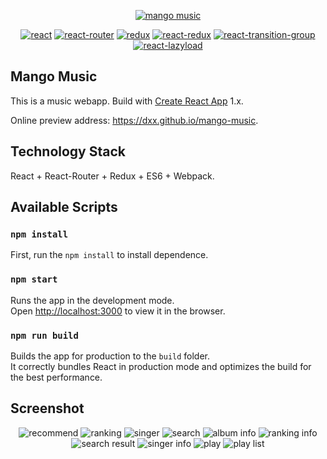 <p align="center">
    <a href="https://dxx.github.io/mango-music"><img src="https://dxx.github.io/mango-music/favicon.ico" alt="mango music"/></a>
</p>
<p align="center">
  <a href="https://github.com/facebook/react"><img src="https://img.shields.io/badge/react-v16.2.0-blue.svg" alt="react"></a>
  <a href="https://github.com/ReactTraining/react-router"><img src="https://img.shields.io/badge/react--router-v4.2.0-blue.svg" alt="react-router"></a>
  <a href="https://github.com/reactjs/redux"><img src="https://img.shields.io/badge/redux-v3.7.2-blue.svg" alt="redux"></a>
  <a href="https://github.com/reactjs/react-redux"><img src="https://img.shields.io/badge/react--redux-v5.0.6-blue.svg" alt="react-redux"></a>
  <a href="https://github.com/reactjs/react-transition-group"><img src="https://img.shields.io/badge/react--transition--group-v2.2.1-blue.svg" alt="react-transition-group"></a>
  <a href="https://github.com/jasonslyvia/react-lazyload"><img src="https://img.shields.io/badge/react--lazyload-v2.3.0-yellow.svg" alt="react-lazyload"></a>
</p>

## Mango Music

This is a music webapp. Build with [Create React App](https://github.com/facebookincubator/create-react-app) 1.x.

Online preview address: https://dxx.github.io/mango-music.

## Technology Stack

React + React-Router + Redux + ES6 + Webpack.


## Available Scripts

### `npm install`

First, run the `npm install` to install dependence.

### `npm start`

Runs the app in the development mode.<br>
Open [http://localhost:3000](http://localhost:3000) to view it in the browser.

### `npm run build`

Builds the app for production to the `build` folder.<br>
It correctly bundles React in production mode and optimizes the build for the best performance.

## Screenshot

<p align="center">
  <img src="https://dxx.github.io/mango-music/screenshot/recommend.png" alt="recommend"/>
  <img src="https://dxx.github.io/mango-music/screenshot/ranking.png" alt="ranking"/>

  <img src="https://dxx.github.io/mango-music/screenshot/singer.png" alt="singer"/>
  <img src="https://dxx.github.io/mango-music/screenshot/search.png" alt="search"/>

  <img src="https://dxx.github.io/mango-music/screenshot/album_info.png" alt="album info"/>
  <img src="https://dxx.github.io/mango-music/screenshot/ranking_info.png" alt="ranking info"/>

  <img src="https://dxx.github.io/mango-music/screenshot/search_result.png" alt="search result"/>
  <img src="https://dxx.github.io/mango-music/screenshot/singer_info.png" alt="singer info"/>

  <img src="https://dxx.github.io/mango-music/screenshot/play.png" alt="play"/>
  <img src="https://dxx.github.io/mango-music/screenshot/play_list.png" alt="play list"/>
</p>